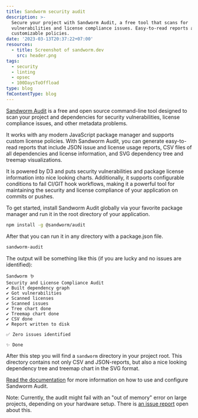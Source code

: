 ```yaml
---
title: Sandworm security audit
description: >-
  Secure your project with Sandworm Audit, a free tool that scans for
  vulnerabilities and license compliance issues. Easy-to-read reports and
  customizable policies.
date: '2023-03-13T20:37:22+07:00'
resources:
  - title: Screenshot of sandworm.dev
    src: header.png
tags:
  - security
  - linting
  - opsec
  - 100DaysToOffload
type: blog
fmContentType: blog
---
```


[Sandworm Audit](https://sandworm.dev/) is a free and open source command-line tool designed to scan your project and dependencies for security vulnerabilities, license compliance issues, and other metadata problems.

It works with any modern JavaScript package manager and supports custom license policies. With Sandworm Audit, you can generate easy-to-read reports that include JSON issue and license usage reports, CSV files of all dependencies and license information, and SVG dependency tree and treemap visualizations.

It is powered by D3 and puts security vulnerabilities and package license information into nice looking charts. Additionally, it supports configurable conditions to fail CI/GIT hook workflows, making it a powerful tool for maintaining the security and license compliance of your application on commits or pushes.

To get started, install Sandworm Audit globally via your favorite package manager and run it in the root directory of your application.

```bash
npm install -g @sandworm/audit
```

After that you can run it in any directory with a package.json file.

```bash
sandworm-audit
```

The output will be something like this (if you are lucky and no issues are identified):

```
Sandworm 🪱
Security and License Compliance Audit
✔ Built dependency graph
✔ Got vulnerabilities
✔ Scanned licenses
✔ Scanned issues
✔ Tree chart done
✔ Treemap chart done
✔ CSV done
✔ Report written to disk

✅ Zero issues identified

✨ Done
```

After this step you will find a `sandworm` directory in your project root. This directory contains not only CSV and JSON-reports, but also a nice looking dependency tree and treemap chart in the SVG format.

[Read the documentation](https://docs.sandworm.dev/) for more information on how to use and configure Sandworm Audit.

Note: Currently, the audit might fail with an "out of memory" error on large projects, depending on your hardware setup. There is [an issue report](https://github.com/sandworm-hq/sandworm-audit/issues/53) open about this.
